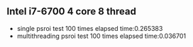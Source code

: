 ## Intel i7-6700 4 core 8 thread

* single psroi test 100 times elapsed time:0.265383
* multithreading psroi test 100 times elapsed time:0.036701 
